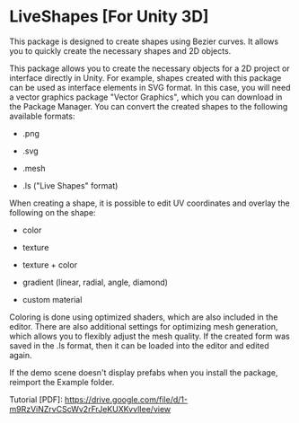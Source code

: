 # LiveShapes [For Unity 3D]
 This package is designed to create shapes using Bezier curves. It allows you to quickly create the necessary shapes and 2D objects.


This package allows you to create the necessary objects for a 2D project or interface directly in Unity. For example, shapes created with this package can be used as interface elements in SVG format. In this case, you will need a vector graphics package "Vector Graphics", which you can download in the Package Manager.
You can convert the created shapes to the following available formats:

* .png

* .svg

* .mesh

* .ls ("Live Shapes" format)

When creating a shape, it is possible to edit UV coordinates and overlay the following on the shape:

* color

* texture

* texture + color

* gradient (linear, radial, angle, diamond)

* custom material

Coloring is done using optimized shaders, which are also included in the editor.
There are also additional settings for optimizing mesh generation, which allows you to flexibly adjust the mesh quality.
If the created form was saved in the .ls format, then it can be loaded into the editor and edited again.

If the demo scene doesn't display prefabs when you install the package, reimport the Example folder.

Tutorial [PDF]: https://drive.google.com/file/d/1-m9RzViNZrvCScWv2rFrJeKUXKvvlIee/view
